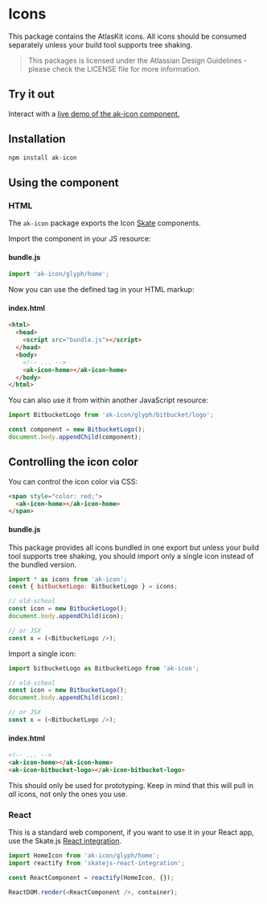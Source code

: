 # Icons

This package contains the AtlasKit icons. All icons should be consumed separately unless your build tool supports tree shaking.

> This packages is licensed under the Atlassian Design Guidelines - please check the LICENSE file for more information.

## Try it out

Interact with a [live demo of the ak-icon component.](https://aui-cdn.atlassian.com/atlaskit/stories/ak-icon/@VERSION@/)

## Installation

```sh
npm install ak-icon
```

## Using the component

### HTML

The `ak-icon` package exports the Icon [Skate](https://github.com/skatejs/skatejs) components.

Import the component in your JS resource:

#### bundle.js

```js
import 'ak-icon/glyph/home';
```

Now you can use the defined tag in your HTML markup:

#### index.html

```html
<html>
  <head>
    <script src="bundle.js"></script>
  </head>
  <body>
    <!-- ... -->
    <ak-icon-home></ak-icon-home>
  </body>
</html>
```

You can also use it from within another JavaScript resource:

```js
import BitbucketLogo from 'ak-icon/glyph/bitbucket/logo';

const component = new BitbucketLogo();
document.body.appendChild(component);
```

## Controlling the icon color

You can control the icon color via CSS:

```html
<span style="color: red;">
  <ak-icon-home></ak-icon-home>
</span>
```

#### bundle.js

This package provides all icons bundled in one export but unless your build tool supports tree shaking, you should import only a single icon instead of the bundled version.

```js
import * as icons from 'ak-icon';
const { bitbucketLogo: BitbucketLogo } = icons;

// old-school
const icon = new BitbucketLogo();
document.body.appendChild(icon);

// or JSX
const x = (<BitbucketLogo />);
```

Import a single icon:

```js
import bitbucketLogo as BitbucketLogo from 'ak-icon';

// old-school
const icon = new BitbucketLogo();
document.body.appendChild(icon);

// or JSX
const x = (<BitbucketLogo />);
```

#### index.html

```html
<!-- ... -->
<ak-icon-home></ak-icon-home>
<ak-icon-bitbucket-logo></ak-icon-bitbucket-logo>
```
This should only be used for prototyping. Keep in mind that this will pull in *all* icons, not only the ones you use.

### React

This is a standard web component, if you want to use it in your React app, use the Skate.js [React integration](https://github.com/webcomponents/react-integration).

```js
import HomeIcon from 'ak-icon/glyph/home';
import reactify from 'skatejs-react-integration';

const ReactComponent = reactify(HomeIcon, {});

ReactDOM.render(<ReactComponent />, container);
```
